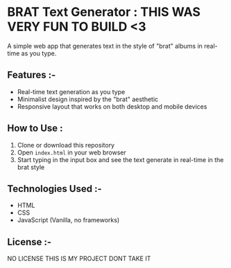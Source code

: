 # BRAT Text Generator  : THIS WAS VERY FUN TO BUILD <3 

A simple web app that generates text in the style of "brat" albums in real-time as you type.

## Features :-

- Real-time text generation as you type
- Minimalist design inspired by the "brat" aesthetic
- Responsive layout that works on both desktop and mobile devices

## How to Use :

1. Clone or download this repository
2. Open `index.html` in your web browser
3. Start typing in the input box and see the text generate in real-time in the brat style

## Technologies Used :-

- HTML
- CSS
- JavaScript (Vanilla, no frameworks)

## License :-

NO LICENSE THIS IS MY PROJECT DONT TAKE IT




